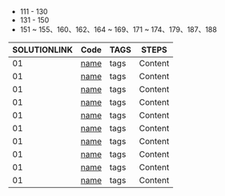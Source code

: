 - 111 - 130
- 131 - 150
- 151 ~ 155、160、162、164 ~ 169、171 ~ 174、179、187、188

| SOLUTIONLINK | Code | TAGS | STEPS |
| ------ | ---- | ---- | ------ |
| 01 | [name](https://github.com/fengwei2002/Algorithm/blob/main/Leetcode/name.go) |tags| Content|
| 01 | [name](https://github.com/fengwei2002/Algorithm/blob/main/Leetcode/name.go) |tags| Content|
| 01 | [name](https://github.com/fengwei2002/Algorithm/blob/main/Leetcode/name.go) |tags| Content|
| 01 | [name](https://github.com/fengwei2002/Algorithm/blob/main/Leetcode/name.go) |tags| Content|
| 01 | [name](https://github.com/fengwei2002/Algorithm/blob/main/Leetcode/name.go) |tags| Content|
| 01 | [name](https://github.com/fengwei2002/Algorithm/blob/main/Leetcode/name.go) |tags| Content|
| 01 | [name](https://github.com/fengwei2002/Algorithm/blob/main/Leetcode/name.go) |tags| Content|
| 01 | [name](https://github.com/fengwei2002/Algorithm/blob/main/Leetcode/name.go) |tags| Content|
| 01 | [name](https://github.com/fengwei2002/Algorithm/blob/main/Leetcode/name.go) |tags| Content|
| 01 | [name](https://github.com/fengwei2002/Algorithm/blob/main/Leetcode/name.go) |tags| Content|